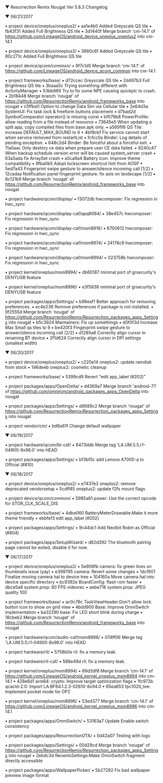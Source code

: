 
 ▼ Resurrection Remix Nougat Ver 5.8.3 Changelog


 ▼ 06/21/2017


 ▪ project device/oneplus/oneplus2/
 ▪ aa1e4b0 Added Greyscale QS tile
 ▪ fb43f31 Added Full Brightness QS tile
 ▪ 3d1440f Merge branch 'cm-14.1' of https://github.com/LineageOS/android_device_oneplus_oneplus2 into cm-14.1

 ▪ project device/oneplus/oneplus3/
 ▪ 3860c6f Added Greyscale QS tile
 ▪ 80c271c Added Full Brightness QS tile

 ▪ project device/qcom/common/
 ▪ 9f7c1d5 Merge branch 'cm-14.1' of https://github.com/LineageOS/android_device_qcom_common into cm-14.1

 ▪ project frameworks/base/
 ▪ d72ccec Greyscale QS tile
 ▪ 2d497b3 Full Brightness QS tile
 ▪ 3baaa5c Trying something different with ActivityManager
 ▪ 53bb869 Try to fix some NPE causing quickpic to crash.
 ▪ 2b18448 Merge branch 'nougat' of https://github.com/ResurrectionRemix/android_frameworks_base into nougat
 ▪ c5ffbe0 Option to change Data Sim via Cellular tile
 ▪ 2e64d3a SystemUI: Fix task lock & freeform buttons placement
 ▪ d7bad2d SymbolComparator operator() is missing const
 ▪ bf079b8 PowerProfile: allow reading from a file instead of resource
 ▪ 73645e5 When updating a split app, copy compiled files from base.apk only.
 ▪ a5691f6 QS Tile: increase DEFAULT_MAX_BOUND to 6
 ▪ 4bf8cbf Fix service cannot start when service removed from restartList
 ▪ fcfcc0a Binder: Log details of pending exception.
 ▪ 648c2d4 Binder: Be forceful about a forceful exit.
 ▪ 11a0aac Only destory ce data when prepare user CE data failed.
 ▪ 8240c47 When backup schedule version error will be caused system_server crash
 ▪ 63a5ada fix ArraySet crash
 ▪ a5ca9a4 Battery icon: Improve theme compatibility
 ▪ 9fba0b5 Adopt lockscreen shortcut hint from AOSP
 ▪ 5ed7a43 Fingerprint swipe gesture to answer/silence incoming call [1/2]
 ▪ 12cadaa Notification panel fingerprint gesture: fix axis on landscape [1/2]
 ▪ 8c121b9 Merge branch 'nougat' of https://github.com/ResurrectionRemix/android_frameworks_base into nougat

 ▪ project hardware/qcom/display/
 ▪ f3072db hwcomposer: Fix regression in hwc_sync

 ▪ project hardware/qcom/display-caf/apq8084/
 ▪ 38e457c hwcomposer: Fix regression in hwc_sync

 ▪ project hardware/qcom/display-caf/msm8916/
 ▪ 6700612 hwcomposer: Fix regression in hwc_sync

 ▪ project hardware/qcom/display-caf/msm8974/
 ▪ 24176c9 hwcomposer: Fix regression in hwc_sync

 ▪ project hardware/qcom/display-caf/msm8994/
 ▪ 023758b hwcomposer: Fix regression in hwc_sync

 ▪ project kernel/oneplus/msm8994/
 ▪ db60187 minimal port of grsecurity's DENYUSB feature

 ▪ project kernel/oneplus/msm8996/
 ▪ e3f5838 minimal port of grsecurity's DENYUSB feature

 ▪ project packages/apps/Settings/
 ▪ b98eaf1 Better approach for removing preferences.
 ▪ ec4e238 Remove preferences if package is not installed.
 ▪ 9f2555d Merge branch 'nougat' of https://github.com/ResurrectionRemix/Resurrection_packages_apps_Settings into nougat
 ▪ b5c3924 Maintainers: Fix up somethings
 ▪ d0f0f3d Increase Max Small qs tiles to 9
 ▪ be420f3 Fingerprint swipe gesture to answer/silence incoming call [2/2]
 ▪ d1285a8 Correctly align cursor in renaming BT device
 ▪ 2f1d624 Correctly align cursor in DPI settings (smallest width)

 ▼ 06/20/2017


 ▪ project device/oneplus/oneplus2/
 ▪ c220e14 oneplus2: update ramdisk from stock
 ▪ 146deeb oneplus2: cosmetic cleanup

 ▪ project frameworks/base/
 ▪ 5399cd9 Revert "edit app_label (#202)"

 ▪ project packages/apps/OpenDelta/
 ▪ d4369a7 Merge branch 'android-7.1' of https://github.com/omnirom/android_packages_apps_OpenDelta into nougat

 ▪ project packages/apps/Settings/
 ▪ d6689c2 Merge branch 'nougat' of https://github.com/ResurrectionRemix/Resurrection_packages_apps_Settings into nougat

 ▪ project vendor/cm/
 ▪ bd8a61f Change default wallpaper

 ▼ 06/19/2017


 ▪ project hardware/qcom/bt-caf/
 ▪ 6473ddb Merge tag 'LA.UM.5.5.r1-04900-8x96.0' into HEAD

 ▪ project packages/apps/Settings/
 ▪ bf3bf5c add Lenovo A7000-a to Official (#810)

 ▼ 06/18/2017


 ▪ project device/oneplus/oneplus2/
 ▪ e7437e2 oneplus2: remove deprecated vendorsetup
 ▪ 5cdff45 oneplus2: update f2fs mount flags

 ▪ project device/qcom/common/
 ▪ 5985a61 power: Use the correct opcode for STOR_CLK_SCALE_DIS

 ▪ project frameworks/base/
 ▪ 4dbe060 BatteryMeterDrawable:Make it more theme friendly
 ▪ ebbfef3 edit app_label (#202)

 ▪ project packages/apps/Settings/
 ▪ 9c44dc1 Add Nextbit Robin as Official (#804)

 ▪ project packages/apps/SetupWizard/
 ▪ d82d392 The bluetooth pairing page cannot be exited, disable it for now.

 ▼ 06/17/2017


 ▪ project device/oneplus/oneplus2/
 ▪ 5e906fb camera: fix green lines on thumbnails issue (yay)
 ▪ e399795 camera: Revert some changes
 ▪ 1dcf601 Finalize moving camera hal to device tree
 ▪ 104160a Move camera hal into device specific directory
 ▪ bc9392e BoardConfig: flash rom faster
 ▪ dbce5a8 system.prop: 60 FPS videorec
 ▪ aebe716 system.prop: JPEG quality 100

 ▪ project frameworks/base/
 ▪ ac0c76c TaskViewHeader:Don't allow lock button icon to show on grid view
 ▪ 4bdd900 Base: Improve OmniSwitch implementation
 ▪ ba32290 base: Fix LED short blink during charge
 ▪ 18cbeb2 Merge branch 'nougat' of https://github.com/ResurrectionRemix/android_frameworks_base into nougat

 ▪ project hardware/qcom/audio-caf/msm8996/
 ▪ 074ff06 Merge tag 'LA.UM.5.5.r1-04900-8x96.0' into HEAD

 ▪ project hardware/ril/
 ▪ 5758b0e ril: fix a memory leak.

 ▪ project hardware/ril-caf/
 ▪ 588e49d ril: fix a memory leak.

 ▪ project kernel/oneplus/msm8994/
 ▪ 69d3df8 Merge branch 'cm-14.1' of https://github.com/LineageOS/android_kernel_oneplus_msm8994 into cm-14.1
 ▪ 428e6d1 arm64: crypto: Improve target optimization flags
 ▪ 1fc973b qcacld-2.0: Import LA.BF64.1.2.3-02610-8x94.0
 ▪ 65ea653 fpc1020_tee: Implement pocket mode for OP2

 ▪ project kernel/oneplus/msm8996/
 ▪ 53ed377 Merge branch 'cm-14.1' of https://github.com/LineageOS/android_kernel_oneplus_msm8996 into cm-14.1

 ▪ project packages/apps/OmniSwitch/
 ▪ 53163a7 Update Enable switch consistency

 ▪ project packages/apps/ResurrectionOTA/
 ▪ 0d42a07 Testing with logs

 ▪ project packages/apps/Settings/
 ▪ 00d29cd Merge branch 'nougat' of https://github.com/ResurrectionRemix/Resurrection_packages_apps_Settings into nougat
 ▪ 2ebdc3d RecentsSettings:Make OmniSwitch fragment directly accessible

 ▪ project packages/apps/WallpaperPicker/
 ▪ 5b27292 Fix bad wallpaper preview image format
